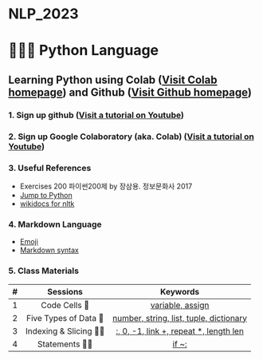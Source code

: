 # NLP_2023

# 👶🍼🐤 **Python Language**

## **Learning Python** using **Colab** ([Visit Colab homepage](https://colab.research.google.com/?utm_source=scs-index)) and **Github** ([Visit Github homepage](https://github.com/))

### **1. Sign up github** ([Visit a tutorial on Youtube](https://www.youtube.com/watch?v=c-NikCpec7U))
### **2. Sign up Google Colaboratory** (aka. Colab) ([Visit a tutorial on Youtube](https://www.youtube.com/watch?v=2X_EU18OeYM))


### **3. Useful References**
- Exercises 200 파이썬200제 by 장삼용. 정보문화사 2017
- [Jump to Python](https://wikidocs.net/book/1)
- [wikidocs for nltk](https://wikidocs.net/21667)

### **4. Markdown Language**
* [Emoji](https://gist.github.com/rxaviers/7360908)
* [Markdown syntax](https://www.markdownguide.org/basic-syntax/)

### **5. Class Materials**

| # | Sessions | Keywords |
|:--:|:--:|:--:|
| 1 | Code Cells 💝 | [variable, assign](https://github.com/adorable827/NLP_2023/blob/main/1_CodeCells_Basic.ipynb)|  
| 2 | Five Types of Data 💎 | [number, string, list, tuple, dictionary](https://github.com/adorable827/NLP_2023/blob/main/2_FiveTypesofData.ipynb)|
| 3 | Indexing & Slicing 🍬💌 | [:, 0, -1, link +, repeat *, length len](https://github.com/ms624atyale/NLP_2023/blob/main/3_Indexing_Slicing.ipynb)|
| 4 | Statements 🥇💓 | [if ~:](https://github.com/adorable827/NLP_2023/blob/main/4_1_IfStatement.ipynb)|


